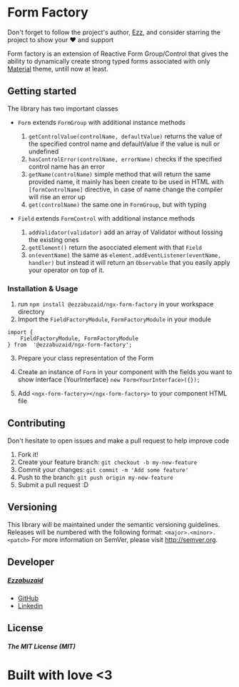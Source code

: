 # Form Factory

Don't forget to follow the project's author, [Ezz](https://github.com/ezzabuzaid), and consider starring the project to show your ❤️ and support

Form factory is an extension of Reactive Form Group/Control that gives the ability to dynamically create strong typed forms associated with only [Material](https://material.angular.io) theme, untill now at least.

## Getting started
The library has two important classes
* `Form` extends `FormGroup`  with additional instance methods
	1. `getControlValue(controlName, defaultValue)` returns the value of the specified control name and defaultValue if the value is null or undefined
	2. `hasControlError(controlName, errorName)` checks if the specified control name has an error
	3. `getName(controlName)` simple method that will return the same provided name, it mainly has been create to be used in HTML with `[formControlName]` directive, in case of name change the compiler will rise an error up
	4. `get(controlName)` the same one in `FormGroup`, but with typing
 
* `Field` extends `FormControl` with additional instance methods
	1. `addValidator(validator)` add an array of Validator without lossing the existing ones
	2. `getElement()` return the asocciated element with that `Field`
	3. `on(eventName)` the same as `element.addEventListener(eventName, handler)` but instead it will return an `Observable` that you easily apply your operator on top of it.

### Installation & Usage
1. run `npm install @ezzabuzaid/ngx-form-factory` in your workspace directory
2. Import the `FieldFactoryModule`, `FormFactoryModule` in your module
 ```
 import {
	 FieldFactoryModule, FormFactoryModule
 } from  '@ezzabuzaid/ngx-form-factory';
 ```
3. Prepare your class representation of the Form
4. Create an instance of `Form` in your component with the fields you want to show
interface {YourInterface}
`new Form<YourInterface>({});`

6. Add `<ngx-form-factory></ngx-form-factory>`  to your component HTML file

## Contributing
Don't hesitate to open issues and make a pull request to help improve code
1.  Fork it!
2.  Create your feature branch: `git checkout -b my-new-feature`
3.  Commit your changes: `git commit -m 'Add some feature'`
4.  Push to the branch: `git push origin my-new-feature`
5.  Submit a pull request :D
  
## Versioning

This library will be maintained under the semantic versioning guidelines.
Releases will be numbered with the following format:
`<major>.<minor>.<patch>`
For more information on SemVer, please visit http://semver.org.

## Developer
##### [Ezzabuzaid](mailto:ezzabuzaid@hotmail.com)
- [GitHub](https://github.com/ezzabuzaid)
- [Linkedin](https://www.linkedin.com/in/ezzabuzaid)

## License
##### The MIT License (MIT)

# Built with love <3
<!--stackedit_data:
eyJoaXN0b3J5IjpbMTU3Mzg0NjM5OSw1NzQxMDM3NCwtMTQ1MD
Q2OTg3MiwtNTg3ODQ2NjcyLC0xNzMzNTYwMTgxLDI2MTg2MzUx
NCwxMDY2MDU0NzQyLDcxNTk0ODYxMCwtMTM0MDc4MTYyOV19
-->